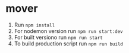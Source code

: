 # mover

1. Run `npm install`
2. For nodemon version run `npm run start:dev`
3. For built versiono run `npm run start`
4. To build production script run `npm run build`

